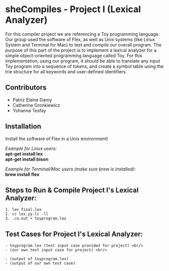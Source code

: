 # sheCompiles - Project I (Lexical Analyzer)
For this compiler project we are referencing a Toy programming language. Our group used the software of Flex, as well as Unix systems (like Linux System and Terminal for Mac) to test and compile our overall program. The purpose of this part of the project is to implement a lexical analyzer for a simple object-oriented programming language called Toy. For this implementation, using our program, it should be able to translate any input Toy program into a sequence of tokens, and create a symbol table using the trie structure for all keywords and user-defined identifiers.

## Contributors
- Patriz Elaine Daroy
- Catherine Gronkiewicz
- Yohanna Tesfay

## Installation
Install the software of Flex in a Unix environment! <br/>

*Example for Linux users:* <br/>
**apt-get install lex** <br/> 
**apt-get install bison** <br/>

*Example for Terminal/Mac users (make sure brew is installed):* <br/>
**brew install flex**

## Steps to Run & Compile Project I's Lexical Analyzer:
```
1. lex final.lex
2. cc lex.yy.lc -ll
3. ./a.out < toyprogram.lex
```

## Test Cases for Project I's Lexical Analyzer:
```
- toyprogram.lex (test input case provided for project) <br/>
- (our own test input case for project) <br/>

- (output of toyprogram.lex)
- (output of our own test case)
```
